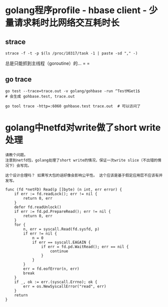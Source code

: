 
# golang程序profile - hbase client - 少量请求耗时比网络交互耗时长

## strace
`strace -f -t -p $(ls /proc/10317/task -1 | paste -sd "," -)`

总是只能抓到主线程（goroutine）的... = =

## go trace

```shell
go test --trace=trace.out -v golang/gohbase -run ^TestMGet1$
# 会生成 gohbase.test, trace.out

go tool trace -http=:6060 gohbase.test trace.out  # 可以访问了
```


# golang中netfd对write做了short write处理
```
请教个问题。
注意到netfd包，golang处理了short write的情况，保证一次write slice（不出错的情况下）会写完。

这个设计合理吗？ 如果写大包的话好像会影响公平性。 这个应该是基于假定应用层不应该有并发写。
```

```golang
func (fd *netFD) Read(p []byte) (n int, err error) {
	if err := fd.readLock(); err != nil {
		return 0, err
	}
	defer fd.readUnlock()
	if err := fd.pd.PrepareRead(); err != nil {
		return 0, err
	}
	for {
		n, err = syscall.Read(fd.sysfd, p)
		if err != nil {
			n = 0
			if err == syscall.EAGAIN {
				if err = fd.pd.WaitRead(); err == nil {
					continue
				}
			}
		}
		err = fd.eofError(n, err)
		break
	}
	if _, ok := err.(syscall.Errno); ok {
		err = os.NewSyscallError("read", err)
	}
	return
}
```
